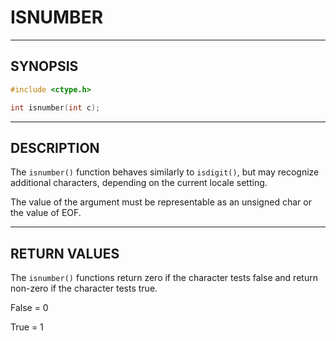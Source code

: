# ISNUMBER

---

## SYNOPSIS

```c
#include <ctype.h>

int isnumber(int c);
```

---

## DESCRIPTION

The `isnumber()` function behaves similarly to `isdigit()`, but may recognize additional characters, depending on the current locale setting.

The value of the argument must be representable as an unsigned char or the value of EOF.

---

## RETURN VALUES

The `isnumber()` functions return zero if the character tests false and return non-zero if
the character tests true.

False = 0

True = 1